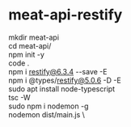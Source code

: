 # meat-api-restify

mkdir meat-api \
cd meat-api/ \
npm init -y \
code . \
npm i restify@6.3.4 --save -E \
npm i @types/restify@5.0.6 -D -E \
sudo apt install node-typescript \
tsc -W \
sudo npm i nodemon -g \
nodemon dist/main.js \
